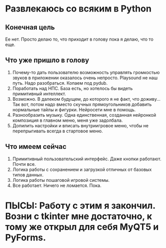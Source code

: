 # Развлекаюсь со всяким в Python

## Конечная цель
Ее нет. Просто делаю то, что приходит в голову пока я делаю, что то еще.

## Что уже пришло в голову
1. Почему-то дать пользователю возможность управлять громкостью звуков в приложении оказалось очень непросто. Рlaysound не наш путь. Надо разобраться. Копаем под pydub.
2. Поработать над НПС. База есть, но хотелось бы видеть примитивный интеллект.
3. Возможно. В далеком будущем, до которого я не факт, что доживу... Так вот, потом надо вместо скучных прямоугольников добавить нормальные тайлы и фигурки. Нейросети мне в помощь.
4. Разнообразить музыку. Одна единственная, созданная нейронкой композиция в главном меню, меня уже задолбала.
5. Допилить настройки и вписать внутриигровое меню, чтобы не перепрыгивать всегда в стартовое меню.
## Что имеем сейчас
1. Примитивный пользовательский интерфейс. Даже кнопки работают. Почти все.
2. Логика работы с сохранением и загрузкой отличных от базовых типов данных.
3. Логика работы пошаговой игровой системы.
4. Все работает. Ничего не ломается. Пока.

# ПЫСЫ: Работу с этим я закончил. Возни с tkinter мне достаточно, к тому же открыл для себя MyQT5 и PyForms.

